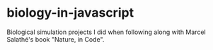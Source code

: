 # biology-in-javascript
Biological simulation projects I did when following along with Marcel Salathé's book "Nature, in Code".

